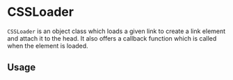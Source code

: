 # CSSLoader

```CSSLoader``` is an object class which loads a given link to create a link element and attach it to the head. It also offers a callback function which is called when the element is loaded.

## Usage
```javascript

```
